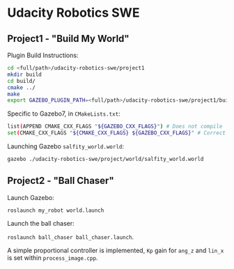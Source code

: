 # Udacity Robotics SWE 

## Project1 - "Build My World"

Plugin Build Instructions:

```sh
cd <full/path>/udacity-robotics-swe/project1
mkdir build
cd build/
cmake ../
make 
export GAZEBO_PLUGIN_PATH=<full/path>/udacity-robotics-swe/project1/build
```

Specific to Gazebo7, in `CMakeLists.txt`:

```sh
list(APPEND CMAKE_CXX_FLAGS "${GAZEBO_CXX_FLAGS}") # Does not compile
set(CMAKE_CXX_FLAGS "${CMAKE_CXX_FLAGS} ${GAZEBO_CXX_FLAGS}" # Correct
```

Launching Gazebo `salfity_world.world`:

```sh
gazebo ./udacity-robotics-swe/project/world/salfity_world.world
```

## Project2 - "Ball Chaser"

Launch Gazebo: 

```roslaunch my_robot world.launch```

Launch the ball chaser: 

```roslaunch ball_chaser ball_chaser.launch```. 

A simple proportional controller is implemented, `Kp` gain for `ang_z` and `lin_x` is set within `process_image.cpp`.